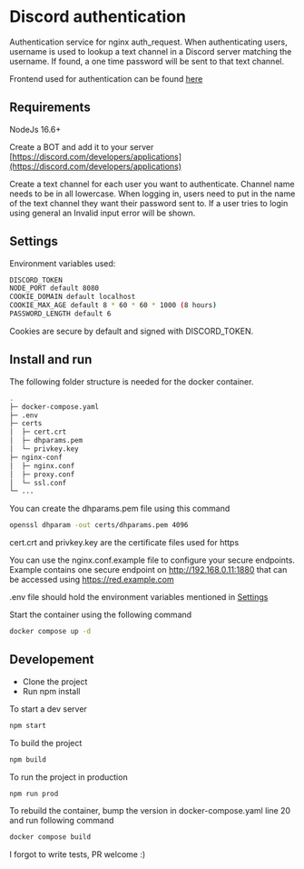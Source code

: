 # Discord authentication

Authentication service for nginx auth_request. When authenticating users, username is used to lookup a text channel in a Discord server matching the username. If found, a one time password will be sent to that text channel.

Frontend used for authentication can be found [here](https://github.com/finnure/discord-auth-fe)

## Requirements

NodeJs 16.6+

Create a BOT and add it to your server [https://discord.com/developers/applications](https://discord.com/developers/applications)

Create a text channel for each user you want to authenticate. Channel name needs to be in all lowercase.
When logging in, users need to put in the name of the text channel they want their password sent to. If a user tries to login using general an Invalid input error will be shown.

## Settings

Environment variables used:

```bash
DISCORD_TOKEN
NODE_PORT default 8080
COOKIE_DOMAIN default localhost
COOKIE_MAX_AGE default 8 * 60 * 60 * 1000 (8 hours)
PASSWORD_LENGTH default 6
```

Cookies are secure by default and signed with DISCORD_TOKEN.

## Install and run

The following folder structure is needed for the docker container.

```bash
.
├─ docker-compose.yaml
├─ .env
├─ certs
│  ├─ cert.crt
│  ├─ dhparams.pem
│  └─ privkey.key
├─ nginx-conf
│  ├─ nginx.conf
│  ├─ proxy.conf
│  └─ ssl.conf
└─ ...
```

You can create the dhparams.pem file using this command

```bash
openssl dhparam -out certs/dhparams.pem 4096
```

cert.crt and privkey.key are the certificate files used for https

You can use the nginx.conf.example file to configure your secure endpoints. Example contains one secure endpoint
on http://192.168.0.11:1880 that can be accessed using https://red.example.com

.env file should hold the environment variables mentioned in [Settings](#settings)

Start the container using the following command

```bash
docker compose up -d
```

## Developement

- Clone the project
- Run npm install

To start a dev server

```bash
npm start
```

To build the project

```bash
npm build
```

To run the project in production

```bash
npm run prod
```

To rebuild the container, bump the version in docker-compose.yaml line 20 and run following command

```bash
docker compose build
```

I forgot to write tests, PR welcome :)
